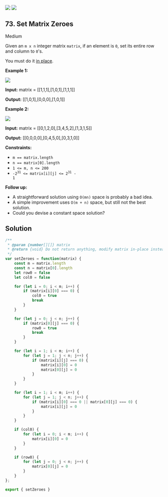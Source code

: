 [![](https://img.shields.io/github/stars/javadev/LeetCode-in-All?label=Stars&style=flat-square)](https://github.com/javadev/LeetCode-in-All)
[![](https://img.shields.io/github/forks/javadev/LeetCode-in-All?label=Fork%20me%20on%20GitHub%20&style=flat-square)](https://github.com/javadev/LeetCode-in-All/fork)

## 73\. Set Matrix Zeroes

Medium

Given an `m x n` integer matrix `matrix`, if an element is `0`, set its entire row and column to `0`'s.

You must do it [in place](https://en.wikipedia.org/wiki/In-place_algorithm).

**Example 1:**

![](https://assets.leetcode.com/uploads/2020/08/17/mat1.jpg)

**Input:** matrix = \[\[1,1,1],[1,0,1],[1,1,1]]

**Output:** [[1,0,1],[0,0,0],[1,0,1]]

**Example 2:**

![](https://assets.leetcode.com/uploads/2020/08/17/mat2.jpg)

**Input:** matrix = \[\[0,1,2,0],[3,4,5,2],[1,3,1,5]]

**Output:** [[0,0,0,0],[0,4,5,0],[0,3,1,0]]

**Constraints:**

*   `m == matrix.length`
*   `n == matrix[0].length`
*   `1 <= m, n <= 200`
*   <code>-2<sup>31</sup> <= matrix[i][j] <= 2<sup>31</sup> - 1</code>

**Follow up:**

*   A straightforward solution using `O(mn)` space is probably a bad idea.
*   A simple improvement uses `O(m + n)` space, but still not the best solution.
*   Could you devise a constant space solution?

## Solution

```javascript
/**
 * @param {number[][]} matrix
 * @return {void} Do not return anything, modify matrix in-place instead.
 */
var setZeroes = function(matrix) {
    const m = matrix.length
    const n = matrix[0].length
    let row0 = false
    let col0 = false

    for (let i = 0; i < m; i++) {
        if (matrix[i][0] === 0) {
            col0 = true
            break
        }
    }

    for (let j = 0; j < n; j++) {
        if (matrix[0][j] === 0) {
            row0 = true
            break
        }
    }

    for (let i = 1; i < m; i++) {
        for (let j = 1; j < n; j++) {
            if (matrix[i][j] === 0) {
                matrix[i][0] = 0
                matrix[0][j] = 0
            }
        }
    }

    for (let i = 1; i < m; i++) {
        for (let j = 1; j < n; j++) {
            if (matrix[i][0] === 0 || matrix[0][j] === 0) {
                matrix[i][j] = 0
            }
        }
    }

    if (col0) {
        for (let i = 0; i < m; i++) {
            matrix[i][0] = 0
        }
    }

    if (row0) {
        for (let j = 0; j < n; j++) {
            matrix[0][j] = 0
        }
    }
};

export { setZeroes }
```